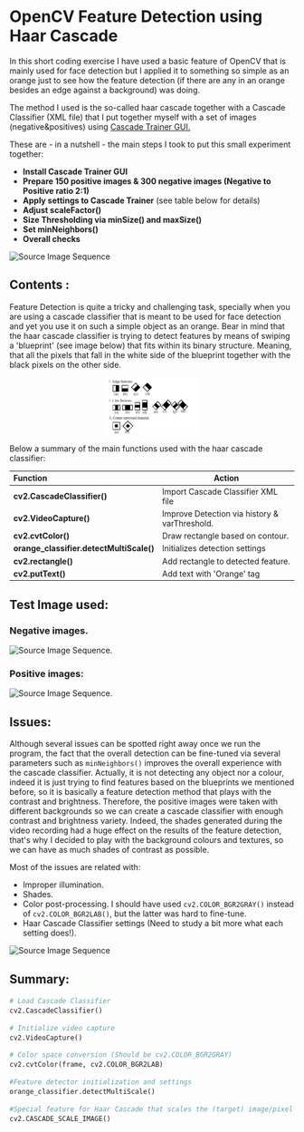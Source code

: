 # OpenCV Feature Detection using Haar Cascade

In this short coding exercise I have used a basic feature of OpenCV that is mainly used for face detection but I applied it to something so simple as an orange just to see how the feature detection (if there are any in an orange besides an edge against a background) was doing. 

The method I used is the so-called haar cascade together with a Cascade Classifier (XML file) that I put together myself with a set of images (negative&positives) using [Cascade Trainer GUI.](https://amin-ahmadi.com/cascade-trainer-gui)

These are - in a nutshell - the main steps I took to put this small experiment together:

+ **Install Cascade Trainer GUI**
+ **Prepare 150 positive images & 300 negative images (Negative to Positive ratio 2:1)**
+ **Apply settings to Cascade Trainer** (see table below for details)
+ **Adjust scaleFactor()**
+ **Size Thresholding via minSize() and maxSize()**
+ **Set minNeighbors()**
+ **Overall checks**

![Source Image Sequence](general_1.gif)

## Contents :
Feature Detection is quite a tricky and challenging task, specially when you are using a cascade classifier that is meant to be used for face detection and yet you use it on such a simple object as an orange.
Bear in mind that the haar cascade classifier is trying to detect features by means of swiping a 'blueprint' (see image below) that fits within its binary structure. Meaning, that all the pixels that fall in the white side of the blueprint together with the black pixels on the other side.
<p align="center" width="100%">
    <img width="33%" src="haar.png"> 
</p>

Below a summary of the main functions used with the haar cascade classifier:

| Function            |Action                                                                        |
|:--------------------|------------------------------------------------------------------------------|
|**cv2.CascadeClassifier()**|Import Cascade Classifier XML file|
|**cv2.VideoCapture()**   |Improve Detection via history & varThreshold.|
|**cv2.cvtColor()**|Draw rectangle based on contour.|
|**orange_classifier.detectMultiScale()**    | Initializes detection settings|
|**cv2.rectangle()**    | Add rectangle to detected feature.|
|**cv2.putText()**    | Add text with 'Orange' tag|

## Test Image used: 
### Negative images.

![Source Image Sequence.](negative.gif)

### Positive images:
![Source Image Sequence.](positive.gif)

## Issues:
Although several issues can be spotted right away once we run the program, the fact that the overall detection can be fine-tuned via several parameters such as ```minNeighbors()``` improves the overall experience with the cascade classifier. Actually, it is not detecting any object nor a colour, indeed it is just trying to find features based on the blueprints we mentioned before, so it is basically a feature detection method that plays with the contrast and brightness. Therefore, the positive images were taken with different backgrounds so we can create a cascade classifier with enough contrast and brightness variety. Indeed, the shades generated during the video recording had a huge effect on the results of the feature detection, that's why I decided to play with the background colours and textures, so we can have as much shades of contrast as possible.

Most of the issues are related with:

+ Improper illumination.
+ Shades.
+ Color post-processing. I should have used ```cv2.COLOR_BGR2GRAY()``` instead of ```cv2.COLOR_BGR2LAB()```, but the latter was hard to fine-tune.
+ Haar Cascade Classifier settings (Need to study a bit more what each setting does!).

![Source Image Sequence](general.gif)

## Summary:

```python
# Load Cascade Classifier
cv2.CascadeClassifier()
```
```python
# Initialize video capture
cv2.VideoCapture()
```
```python
# Color space conversion (Should be cv2.COLOR_BGR2GRAY)
cv2.cvtColor(frame, cv2.COLOR_BGR2LAB)
```
```python
#Feature detector initialization and settings
orange_classifier.detectMultiScale()
```
```python
#Special feature for Haar Cascade that scales the (target) image/pixel
cv2.CASCADE_SCALE_IMAGE()
```
